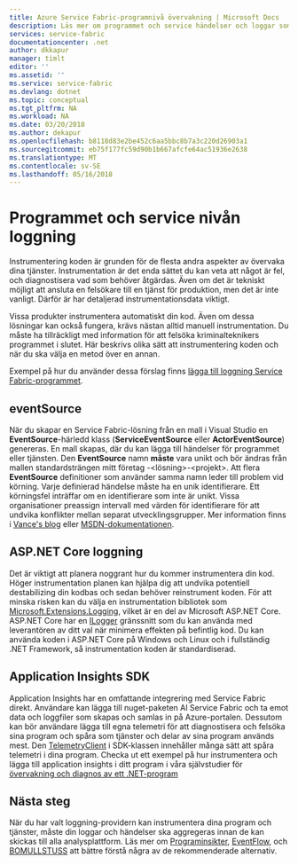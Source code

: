 ```yaml
---
title: Azure Service Fabric-programnivå övervakning | Microsoft Docs
description: Läs mer om programmet och service händelser och loggar som används för att övervaka och diagnostisera Azure Service Fabric-kluster.
services: service-fabric
documentationcenter: .net
author: dkkapur
manager: timlt
editor: ''
ms.assetid: ''
ms.service: service-fabric
ms.devlang: dotnet
ms.topic: conceptual
ms.tgt_pltfrm: NA
ms.workload: NA
ms.date: 03/20/2018
ms.author: dekapur
ms.openlocfilehash: b8118d83e2be452c6aa5bbc8b7a3c220d26903a1
ms.sourcegitcommit: eb75f177fc59d90b1b667afcfe64ac51936e2638
ms.translationtype: MT
ms.contentlocale: sv-SE
ms.lasthandoff: 05/16/2018
---
```

# <a name="application-and-service-level-logging"></a>Programmet och service nivån loggning

Instrumentering koden är grunden för de flesta andra aspekter av övervaka dina tjänster. Instrumentation är det enda sättet du kan veta att något är fel, och diagnostisera vad som behöver åtgärdas. Även om det är tekniskt möjligt att ansluta en felsökare till en tjänst för produktion, men det är inte vanligt. Därför är har detaljerad instrumentationsdata viktigt.

Vissa produkter instrumentera automatiskt din kod. Även om dessa lösningar kan också fungera, krävs nästan alltid manuell instrumentation. Du måste ha tillräckligt med information för att felsöka kriminalteknikers programmet i slutet. Här beskrivs olika sätt att instrumentering koden och när du ska välja en metod över en annan.

Exempel på hur du använder dessa förslag finns [lägga till loggning Service Fabric-programmet](service-fabric-how-to-diagnostics-log.md).

## <a name="eventsource"></a>eventSource

När du skapar en Service Fabric-lösning från en mall i Visual Studio en **EventSource**-härledd klass (**ServiceEventSource** eller **ActorEventSource**) genereras. En mall skapas, där du kan lägga till händelser för programmet eller tjänsten. Den **EventSource** namn **måste** vara unikt och bör ändras från mallen standardsträngen mitt företag -&lt;lösning&gt;-&lt;projekt&gt;. Att flera **EventSource** definitioner som använder samma namn leder till problem vid körning. Varje definierad händelse måste ha en unik identifierare. Ett körningsfel inträffar om en identifierare som inte är unikt. Vissa organisationer preassign intervall med värden för identifierare för att undvika konflikter mellan separat utvecklingsgrupper. Mer information finns i [Vance's blog](https://blogs.msdn.microsoft.com/vancem/2012/07/09/introduction-tutorial-logging-etw-events-in-c-system-diagnostics-tracing-eventsource/) eller [MSDN-dokumentationen](https://msdn.microsoft.com/library/dn774985(v=pandp.20).aspx).

## <a name="aspnet-core-logging"></a>ASP.NET Core loggning

Det är viktigt att planera noggrant hur du kommer instrumentera din kod. Höger instrumentation planen kan hjälpa dig att undvika potentiell destabilizing din kodbas och sedan behöver reinstrument koden. För att minska risken kan du välja en instrumentation bibliotek som [Microsoft.Extensions.Logging](https://www.nuget.org/packages/Microsoft.Extensions.Logging/), vilket är en del av Microsoft ASP.NET Core. ASP.NET Core har en [ILogger](https://docs.microsoft.com/aspnet/core/api/microsoft.extensions.logging.ilogger) gränssnitt som du kan använda med leverantören av ditt val när minimera effekten på befintlig kod. Du kan använda koden i ASP.NET Core på Windows och Linux och i fullständig .NET Framework, så instrumentation koden är standardiserad.

## <a name="application-insights-sdk"></a>Application Insights SDK

Application Insights har en omfattande integrering med Service Fabric direkt. Användare kan lägga till nuget-paketen AI Service Fabric och ta emot data och loggfiler som skapas och samlas in på Azure-portalen. Dessutom kan bör användare lägga till egna telemetri för att diagnostisera och felsöka sina program och spåra som tjänster och delar av sina program används mest. Den [TelemetryClient](https://docs.microsoft.com/dotnet/api/microsoft.applicationinsights.telemetryclient?view=azure-dotnet) i SDK-klassen innehåller många sätt att spåra telemetri i dina program. Checka ut ett exempel på hur instrumentera och lägga till application insights i ditt program i våra självstudier för [övervakning och diagnos av ett .NET-program](service-fabric-tutorial-monitoring-aspnet.md)


## <a name="next-steps"></a>Nästa steg

När du har valt loggning-providern kan instrumentera dina program och tjänster, måste din loggar och händelser ska aggregeras innan de kan skickas till alla analysplattform. Läs mer om [Programinsikter](service-fabric-diagnostics-event-analysis-appinsights.md), [EventFlow](service-fabric-diagnostics-event-aggregation-eventflow.md), och [BOMULLSTUSS](service-fabric-diagnostics-event-aggregation-wad.md) att bättre förstå några av de rekommenderade alternativ.

